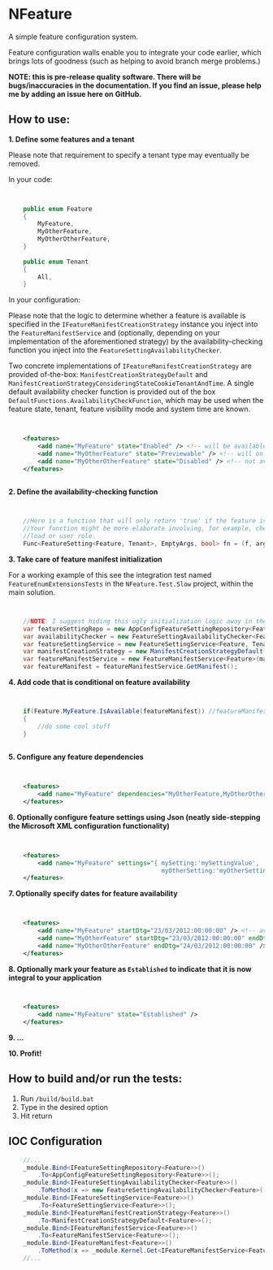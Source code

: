 NFeature
====

A simple feature configuration system. 

Feature configuration walls enable you to integrate your code earlier, which brings lots of goodness (such as helping to avoid branch merge problems.)

**NOTE: this is pre-release quality software. There will be bugs/inaccuracies in the documentation. If you find an issue, please help me by adding an issue here on GitHub.**

How to use:
--------
**1. Define some features and a tenant**

Please note that requirement to specify a tenant type may eventually be removed.	
	
In your code:

```C#

	
	public enum Feature
	{
		MyFeature,
		MyOtherFeature,
		MyOtherOtherFeature,
	}
		
	public enum Tenant
	{
		All, 
	}

```

In your configuration:

Please note that the logic to determine whether a feature is available is specified in the ```IFeatureManifestCreationStrategy``` instance you inject into the ```FeatureManifestService``` and (optionally, depending on your implementation of the aforementioned strategy) by the availability-checking function you inject into the ```FeatureSettingAvailabilityChecker```. 

Two concrete implementations of ```IFeatureManifestCreationStrategy``` are provided of-the-box: ```ManifestCreationStrategyDefault``` and ```ManifestCreationStrategyConsideringStateCookieTenantAndTime```. A single default availability checker function is provided out of the box ```DefaultFunctions.AvailabilityCheckFunction```, which may be used when the feature state, tenant, feature visibility mode and system time are known.

```XML

	
    <features>
		<add name="MyFeature" state="Enabled" /> <!-- will be available to all -->
		<add name="MyOtherFeature" state="Previewable" /> <!-- will only be available to users who meet the feature-preview criteria* -->
		<add name="MyOtherOtherFeature" state="Disabled" /> <!-- not available -->
	</features>
	
```

**2. Define the availability-checking function**


```C#


	//Here is a function that will only return 'true' if the feature is TestFeatureA
	//Your function might be more elaborate involving, for example, checking of site 
	//load or user role. 
	Func<FeatureSetting<Feature, Tenant>, EmptyArgs, bool> fn = (f, args) => f == Feature.TestFeatureA; 

```

**3. Take care of feature manifest initialization**

For a working example of this see the integration test named ```FeatureEnumExtensionsTests``` in the ```NFeature.Test.Slow``` project, within the main solution.

```C#


	//NOTE: I suggest hiding this ugly initialization logic away in the IOC container configuration	
	var featureSettingRepo = new AppConfigFeatureSettingRepository<Feature, Tenant>();
	var availabilityChecker = new FeatureSettingAvailabilityChecker<Feature, Tenant>(fn); //from step 2      
	var featureSettingService = new FeatureSettingService<Feature, Tenant, EmptyArgs>(availabilityChecker, featureSettingRepo);
	var manifestCreationStrategy = new ManifestCreationStrategyDefault(featureSettingRepo, featureSettingService); //we use the default for this example
	var featureManifestService = new FeatureManifestService<Feature>(manifestCreationStrategy);
	var featureManifest = featureManifestService.GetManifest();	


```

**4. Add code that is conditional on feature availability**
	
```C#


	if(Feature.MyFeature.IsAvailable(featureManifest)) //featureManifest ideally supplied via IOC container
	{
		//do some cool stuff
	}
	
```

**5. Configure any feature dependencies**

```XML

	
    <features>
		<add name="MyFeature" dependencies="MyOtherFeature,MyOtherOtherFeature" />
	</features>

```

**6. Optionally configure feature settings using Json (neatly side-stepping the Microsoft XML configuration functionality)**
	
```XML

	
	<features>
		<add name="MyFeature" settings="{ mySetting:'mySettingValue', 
				   	                      myOtherSetting:'myOtherSettingValue' }" />
	</features>

```

**7. Optionally specify dates for feature availability**

```XML

	
    <features>
		<add name="MyFeature" startDtg="23/03/2012:00:00:00" /> <!-- available from 23rd March 2012 forever -->
		<add name="MyOtherFeature" startDtg="23/03/2012:00:00:00" endDtg="24/03/2012:00:00:00" /> <!-- available from 23rd March 2012 until the 24th -->
		<add name="MyOtherOtherFeature" endDtg="24/03/2012:00:00:00" /> <!-- available until 24th March 2012 -->
	</features>

```

**8. Optionally mark your feature as ```Established``` to indicate that it is now integral to your application**

```XML

	
	<features>
		<add name="MyFeature" state="Established" />
	</features>

```

**9. ...**

**10. Profit!**


How to build and/or run the tests:
--------

1. Run `/build/build.bat`
1. Type in the desired option
1. Hit return


IOC Configuration
--------

```C#
	//...
	_module.Bind<IFeatureSettingRepository<Feature>>()
		.To<AppConfigFeatureSettingRepository<Feature>>();
	_module.Bind<IFeatureSettingAvailabilityChecker<Feature>>()
		.ToMethod(x => new FeatureSettingAvailabilityChecker<Feature>((f,a) => true));
	_module.Bind<IFeatureSettingService<Feature>>()
		.To<FeatureSettingService<Feature>>();
	_module.Bind<IFeatureManifestCreationStrategy<Feature>>()
		.To<ManifestCreationStrategyDefault<Feature>>();
	_module.Bind<IFeatureManifestService<Feature>>()
		.To<FeatureManifestService<Feature>>();
	_module.Bind<IFeatureManifest<Feature>>()
		.ToMethod(x => _module.Kernel.Get<IFeatureManifestService<Feature>>().GetManifest());              
	//...
	
	
```